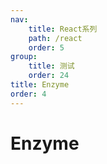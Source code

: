 ```yaml
---
nav:
    title: React系列
    path: /react
    order: 5
group:
    title: 测试
    order: 24
title: Enzyme
order: 4
---
```


# Enzyme
